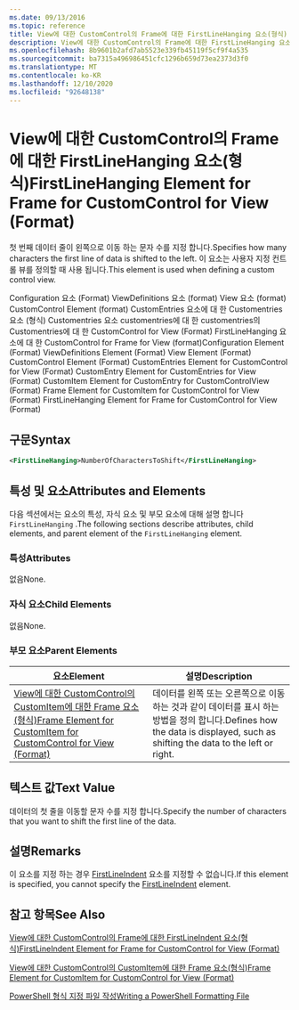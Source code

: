 ```yaml
---
ms.date: 09/13/2016
ms.topic: reference
title: View에 대한 CustomControl의 Frame에 대한 FirstLineHanging 요소(형식)
description: View에 대한 CustomControl의 Frame에 대한 FirstLineHanging 요소(형식)
ms.openlocfilehash: 8b9601b2afd7ab5523e339fb45119f5cf9f4a535
ms.sourcegitcommit: ba7315a496986451cfc1296b659d73ea2373d3f0
ms.translationtype: MT
ms.contentlocale: ko-KR
ms.lasthandoff: 12/10/2020
ms.locfileid: "92648138"
---
```

# <a name="firstlinehanging-element-for-frame-for-customcontrol-for-view-format"></a><span data-ttu-id="3a9c8-103">View에 대한 CustomControl의 Frame에 대한 FirstLineHanging 요소(형식)</span><span class="sxs-lookup"><span data-stu-id="3a9c8-103">FirstLineHanging Element for Frame for CustomControl for View (Format)</span></span>

<span data-ttu-id="3a9c8-104">첫 번째 데이터 줄이 왼쪽으로 이동 하는 문자 수를 지정 합니다.</span><span class="sxs-lookup"><span data-stu-id="3a9c8-104">Specifies how many characters the first line of data is shifted to the left.</span></span> <span data-ttu-id="3a9c8-105">이 요소는 사용자 지정 컨트롤 뷰를 정의할 때 사용 됩니다.</span><span class="sxs-lookup"><span data-stu-id="3a9c8-105">This element is used when defining a custom control view.</span></span>

<span data-ttu-id="3a9c8-106">Configuration 요소 (Format) ViewDefinitions 요소 (format) View 요소 (format) CustomControl Element (format) CustomEntries 요소에 대 한 Customentries 요소 (형식) Customentries 요소 customentries에 대 한 customentries의 Customentries에 대 한 CustomControl for View (Format) FirstLineHanging 요소에 대 한 CustomControl for Frame for View (format)</span><span class="sxs-lookup"><span data-stu-id="3a9c8-106">Configuration Element (Format) ViewDefinitions Element (Format) View Element (Format) CustomControl Element (Format) CustomEntries Element for CustomControl for View (Format) CustomEntry Element for CustomEntries for View (Format) CustomItem Element for CustomEntry for CustomControlView (Format) Frame Element for CustomItem for CustomControl for View (Format) FirstLineHanging Element for Frame for CustomControl for View (Format)</span></span>

## <a name="syntax"></a><span data-ttu-id="3a9c8-107">구문</span><span class="sxs-lookup"><span data-stu-id="3a9c8-107">Syntax</span></span>

```xml
<FirstLineHanging>NumberOfCharactersToShift</FirstLineHanging>
```

## <a name="attributes-and-elements"></a><span data-ttu-id="3a9c8-108">특성 및 요소</span><span class="sxs-lookup"><span data-stu-id="3a9c8-108">Attributes and Elements</span></span>

<span data-ttu-id="3a9c8-109">다음 섹션에서는 요소의 특성, 자식 요소 및 부모 요소에 대해 설명 합니다 `FirstLineHanging` .</span><span class="sxs-lookup"><span data-stu-id="3a9c8-109">The following sections describe attributes, child elements, and parent element of the `FirstLineHanging` element.</span></span>

### <a name="attributes"></a><span data-ttu-id="3a9c8-110">특성</span><span class="sxs-lookup"><span data-stu-id="3a9c8-110">Attributes</span></span>

<span data-ttu-id="3a9c8-111">없음</span><span class="sxs-lookup"><span data-stu-id="3a9c8-111">None.</span></span>

### <a name="child-elements"></a><span data-ttu-id="3a9c8-112">자식 요소</span><span class="sxs-lookup"><span data-stu-id="3a9c8-112">Child Elements</span></span>

<span data-ttu-id="3a9c8-113">없음</span><span class="sxs-lookup"><span data-stu-id="3a9c8-113">None.</span></span>

### <a name="parent-elements"></a><span data-ttu-id="3a9c8-114">부모 요소</span><span class="sxs-lookup"><span data-stu-id="3a9c8-114">Parent Elements</span></span>

|<span data-ttu-id="3a9c8-115">요소</span><span class="sxs-lookup"><span data-stu-id="3a9c8-115">Element</span></span>|<span data-ttu-id="3a9c8-116">설명</span><span class="sxs-lookup"><span data-stu-id="3a9c8-116">Description</span></span>|
|-------------|-----------------|
|[<span data-ttu-id="3a9c8-117">View에 대한 CustomControl의 CustomItem에 대한 Frame 요소(형식)</span><span class="sxs-lookup"><span data-stu-id="3a9c8-117">Frame Element for CustomItem for CustomControl for View (Format)</span></span>](./frame-element-for-customitem-for-customcontrol-for-view-format.md)|<span data-ttu-id="3a9c8-118">데이터를 왼쪽 또는 오른쪽으로 이동 하는 것과 같이 데이터를 표시 하는 방법을 정의 합니다.</span><span class="sxs-lookup"><span data-stu-id="3a9c8-118">Defines how the data is displayed, such as shifting the data to the left or right.</span></span>|

## <a name="text-value"></a><span data-ttu-id="3a9c8-119">텍스트 값</span><span class="sxs-lookup"><span data-stu-id="3a9c8-119">Text Value</span></span>

<span data-ttu-id="3a9c8-120">데이터의 첫 줄을 이동할 문자 수를 지정 합니다.</span><span class="sxs-lookup"><span data-stu-id="3a9c8-120">Specify the number of characters that you want to shift the first line of the data.</span></span>

## <a name="remarks"></a><span data-ttu-id="3a9c8-121">설명</span><span class="sxs-lookup"><span data-stu-id="3a9c8-121">Remarks</span></span>

<span data-ttu-id="3a9c8-122">이 요소를 지정 하는 경우 [FirstLineIndent](./firstlineindent-element-for-frame-for-customcontrol-for-view-format.md) 요소를 지정할 수 없습니다.</span><span class="sxs-lookup"><span data-stu-id="3a9c8-122">If this element is specified, you cannot specify the [FirstLineIndent](./firstlineindent-element-for-frame-for-customcontrol-for-view-format.md) element.</span></span>

## <a name="see-also"></a><span data-ttu-id="3a9c8-123">참고 항목</span><span class="sxs-lookup"><span data-stu-id="3a9c8-123">See Also</span></span>

[<span data-ttu-id="3a9c8-124">View에 대한 CustomControl의 Frame에 대한 FirstLineIndent 요소(형식)</span><span class="sxs-lookup"><span data-stu-id="3a9c8-124">FirstLineIndent Element for Frame for CustomControl for View (Format)</span></span>](./firstlineindent-element-for-frame-for-customcontrol-for-view-format.md)

[<span data-ttu-id="3a9c8-125">View에 대한 CustomControl의 CustomItem에 대한 Frame 요소(형식)</span><span class="sxs-lookup"><span data-stu-id="3a9c8-125">Frame Element for CustomItem for CustomControl for View (Format)</span></span>](./frame-element-for-customitem-for-customcontrol-for-view-format.md)

[<span data-ttu-id="3a9c8-126">PowerShell 형식 지정 파일 작성</span><span class="sxs-lookup"><span data-stu-id="3a9c8-126">Writing a PowerShell Formatting File</span></span>](./writing-a-powershell-formatting-file.md)
